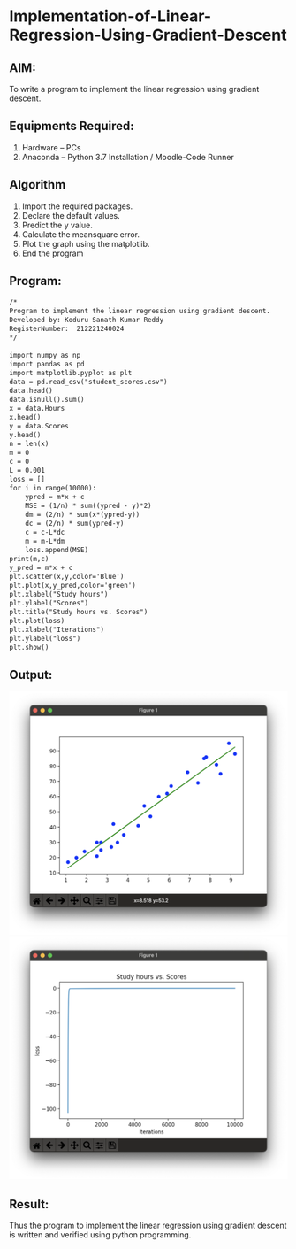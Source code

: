 # Implementation-of-Linear-Regression-Using-Gradient-Descent

## AIM:
To write a program to implement the linear regression using gradient descent.

## Equipments Required:
1. Hardware – PCs
2. Anaconda – Python 3.7 Installation / Moodle-Code Runner

## Algorithm
1. Import the required packages.
2. Declare the default values.
3. Predict the y value.
4. Calculate the meansquare error.
5. Plot the graph using the matplotlib.
6. End the program 

## Program:
```
/*
Program to implement the linear regression using gradient descent.
Developed by: Koduru Sanath Kumar Reddy
RegisterNumber:  212221240024
*/

import numpy as np
import pandas as pd
import matplotlib.pyplot as plt
data = pd.read_csv("student_scores.csv")
data.head()
data.isnull().sum()
x = data.Hours
x.head()
y = data.Scores
y.head()
n = len(x)
m = 0
c = 0
L = 0.001
loss = []
for i in range(10000):
    ypred = m*x + c
    MSE = (1/n) * sum((ypred - y)*2)
    dm = (2/n) * sum(x*(ypred-y))
    dc = (2/n) * sum(ypred-y)
    c = c-L*dc
    m = m-L*dm
    loss.append(MSE)
print(m,c)
y_pred = m*x + c
plt.scatter(x,y,color='Blue')
plt.plot(x,y_pred,color='green')
plt.xlabel("Study hours")
plt.ylabel("Scores")
plt.title("Study hours vs. Scores")
plt.plot(loss)
plt.xlabel("Iterations")
plt.ylabel("loss")
plt.show()
```

## Output:
![](1.png)
![](2.png)


## Result:
Thus the program to implement the linear regression using gradient descent is written and verified using python programming.
